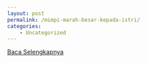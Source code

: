 ```yaml
---
layout: post
permalink: /mimpi-marah-besar-kepada-istri/
categories:
    - Uncategorized
---
```


[Baca Selengkapnya](/08)